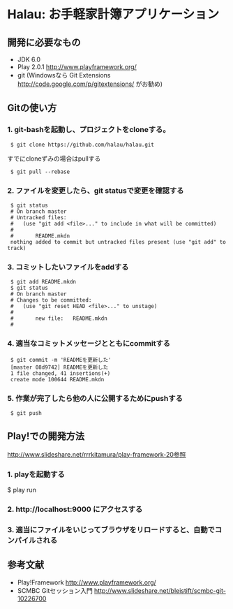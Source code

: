 Halau: お手軽家計簿アプリケーション
=====================================

開発に必要なもの
------------------------------

 * JDK 6.0
 * Play 2.0.1 http://www.playframework.org/
 * git (Windowsなら Git Extensions http://code.google.com/p/gitextensions/ がお勧め)

Gitの使い方
------------------------------

### 1. git-bashを起動し、プロジェクトをcloneする。

     $ git clone https://github.com/halau/halau.git

すでにcloneずみの場合はpullする

     $ git pull --rebase

### 2. ファイルを変更したら、git statusで変更を確認する

     $ git status
     # On branch master
     # Untracked files:
     #   (use "git add <file>..." to include in what will be committed)
     #
     #       README.mkdn
     nothing added to commit but untracked files present (use "git add" to track)

### 3. コミットしたいファイルをaddする

     $ git add README.mkdn
     $ git status
     # On branch master
     # Changes to be committed:
     #   (use "git reset HEAD <file>..." to unstage)
     #
     #       new file:   README.mkdn
     #

### 4. 適当なコミットメッセージとともにcommitする

     $ git commit -m 'READMEを更新した'
     [master 08d9742] READMEを更新した
     1 file changed, 41 insertions(+)
     create mode 100644 README.mkdn

### 5. 作業が完了したら他の人に公開するためにpushする

     $ git push

Play!での開発方法
------------------------------

http://www.slideshare.net/rrrkitamura/play-framework-20参照

### 1. playを起動する

   $ play run

### 2. http://localhost:9000 にアクセスする

### 3. 適当にファイルをいじってブラウザをリロードすると、自動でコンパイルされる

参考文献
------------------------------

 * Play!Framework http://www.playframework.org/
 * SCMBC Gitセッション入門 http://www.slideshare.net/bleistift/scmbc-git-10226700